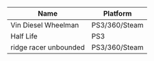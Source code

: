 
| Name                  | Platform      |
| --------------------- | ------------- |
| Vin Diesel Wheelman   | PS3/360/Steam |
| Half Life             | PS3           |
| ridge racer unbounded | PS3/360/Steam |




